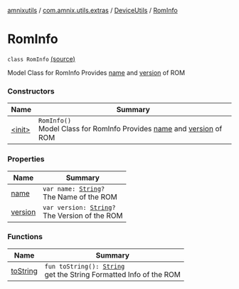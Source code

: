 [amnixutils](../../../index.md) / [com.amnix.utils.extras](../../index.md) / [DeviceUtils](../index.md) / [RomInfo](./index.md)

# RomInfo

`class RomInfo` [(source)](https://github.com/AmniX/amnixUtils/tree/master/amnixutils/src/main/java/com/amnix/utils/extras/DeviceUtils.kt#L335)

Model Class for RomInfo Provides [name](name.md) and [version](version.md) of ROM

### Constructors

| Name | Summary |
|---|---|
| [&lt;init&gt;](-init-.md) | `RomInfo()`<br>Model Class for RomInfo Provides [name](name.md) and [version](version.md) of ROM |

### Properties

| Name | Summary |
|---|---|
| [name](name.md) | `var name: `[`String`](https://kotlinlang.org/api/latest/jvm/stdlib/kotlin/-string/index.html)`?`<br>The Name of the ROM |
| [version](version.md) | `var version: `[`String`](https://kotlinlang.org/api/latest/jvm/stdlib/kotlin/-string/index.html)`?`<br>The Version of the ROM |

### Functions

| Name | Summary |
|---|---|
| [toString](to-string.md) | `fun toString(): `[`String`](https://kotlinlang.org/api/latest/jvm/stdlib/kotlin/-string/index.html)<br>get the String Formatted Info of the ROM |

